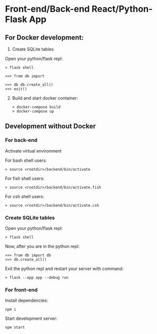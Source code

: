 # Front-end/Back-end React/Python-Flask App

## For Docker development:

1. Create SQLite tables

Open your python/flask repl:

    > flask shell

    >>> from db import

    >>> db db.create_all()
    >>> exit()

2.  Build and start docker container:

        > docker-compose build
        > docker-compose up

## Development without Docker

### For back-end

Activate virtual environment

For bash shell users:

    > source <rootdir>/backend/bin/activate

For fish shell users:

    > source <rootdir>/backend/bin/activate.fish

For csh shell users:

    > source <rootdir>/backend/bin/activate.csh

### Create SQLite tables

Open your python/flask repl:

    > flask shell

Now, after you are in the python repl:

    >>> from db import db
    >>> db.create_all()

Exit the python repl and restart your server with command:

    > flask --app app --debug run

### For front-end

Install dependencies:

    npm i

Start development server:

    npm start

